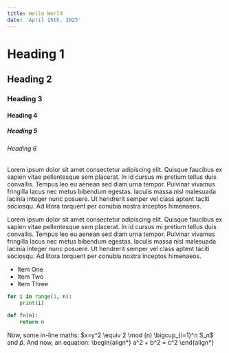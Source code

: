 ```yaml
---
title: Hello World
date: 'April 15th, 2025'
---
```


# Heading 1
## Heading 2
### Heading 3
#### Heading 4
##### Heading 5
###### Heading 6

Lorem ipsum dolor sit amet consectetur adipiscing elit. Quisque faucibus ex sapien vitae pellentesque sem placerat. In id cursus mi pretium tellus duis convallis. Tempus leo eu aenean sed diam urna tempor. Pulvinar vivamus fringilla lacus nec metus bibendum egestas. Iaculis massa nisl malesuada lacinia integer nunc posuere. Ut hendrerit semper vel class aptent taciti sociosqu. Ad litora torquent per conubia nostra inceptos himenaeos.

Lorem ipsum dolor sit amet consectetur adipiscing elit. Quisque faucibus ex sapien vitae pellentesque sem placerat. In id cursus mi pretium tellus duis convallis. Tempus leo eu aenean sed diam urna tempor. Pulvinar vivamus fringilla lacus nec metus bibendum egestas. Iaculis massa nisl malesuada lacinia integer nunc posuere. Ut hendrerit semper vel class aptent taciti sociosqu. Ad litora torquent per conubia nostra inceptos himenaeos.

- Item One
- Item Two
- Item Three

```python
for i in range(1, n):
    print(i)

def fn(n):
    return n
```

Now, some in-line maths: $x=y^2 \equiv 2 \mod (n) \bigcup_{i=1}^n S_n$ and $\hat p$. And now, an equation:
\begin{align*}
    a^2 + b^2 = c^2
\end{align*}